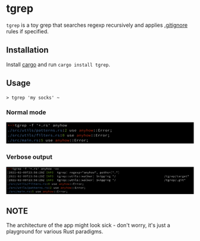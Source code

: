 # tgrep

`tgrep` is a toy grep that searches regexp recursively and applies [.gitignore](https://git-scm.com/docs/gitignore) rules if specified.

## Installation

Install [cargo](https://doc.rust-lang.org/cargo/getting-started/installation.html) and run `cargo install tgrep`.

## Usage

```
> tgrep 'my socks' ~
```

### Normal mode
![Normal mode](https://raw.githubusercontent.com/niamster/tgrep/main/img/tgrep-example.png)

### Verbose output
![Verbose mode](https://raw.githubusercontent.com/niamster/tgrep/main/img/tgrep-example-verbose.png)


## NOTE
The architecture of the app might look sick - don't worry, it's just a playground for various Rust paradigms.
